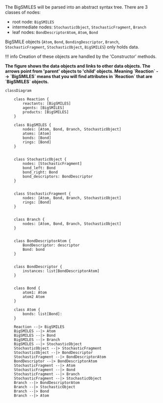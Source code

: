 
The BigSMILES will be parsed into an abstract syntax tree. There are 3 classes of nodes:

* root node: `BigSMILES`
* intermediate nodes: `StochasticObject`, `StochasticFragment`, `Branch`
* leaf nodes: `BondDescriptorAtom`, `Atom`, `Bond`


BigSMILE objects (`Atom`, `Bond`, `BondingDescriptor`, `Branch`, `StochasticFragment`, `StochasticObject`, `BigSMILES`) 
only holds data. 


!!! info
    Creation of these objects are handled by the 'Constructor' methods.

<b>
The figure shows the data objects and links to other data objects. 
The arrows point from 'parent' objects to 'child' objects. Meaning `Reaction` --> `BigSMILES` means that you will 
find attributes in `Reaction` that are `BigSMILES` objects.

</b>


```mermaid
classDiagram
    
    class Reaction {
        reactants: [BigSMILES]
        agents: [BigSMILES]
        products: [BigSMILES]
    }

    class BigSMILES {
        nodes: [Atom, Bond, Branch, StochasticObject]
        atoms: [Atom]
        bonds: [Bond]
        rings: [Bond]
    }
    
    
    class StochasticObject {
        nodes: [StochasticFragment]
        bond_left: Bond
        bond_right: Bond
        bond_descriptors: BondDescriptor
    }
    
    
    class StochasticFragment {
        nodes: [Atom, Bond, Branch, StochasticObject]
        rings: [Bond]
    }
    
    
    class Branch {
        nodes: [Atom, Bond, Branch, StochasticObject]
    }
    
    
    class BondDescriptorAtom {
        BondDescriptor: descriptor
        Bond: bond
    }
    
    
    class BondDescriptor {
        instances: list[BondDescriptorAtom] 
    }

    
    class Bond {
        atom1: Atom
        atom2 Atom
    }
    
    class Atom {
        bonds: list[Bond]: 
    }

    Reaction --|> BigSMILES
    BigSMILES --|> Atom
    BigSMILES --|> Bond
    BigSMILES --|> Branch
    BigSMILES --|> StochasticObject
    StochasticObject --|> StochasticFragment
    StochasticObject --|> BondDescriptor
    StochasticFragment --|> BondDescriptorAtom
    BondDescriptor --|> BondDescriptorAtom
    StochasticFragment --|> Atom
    StochasticFragment --|> Bond
    StochasticFragment --|> Branch
    StochasticFragment --|> StochasticObject
    Branch --|> BondDescriptorAtom
    Branch --|> StochasticObject
    Branch --|> Bond
    Branch --|> Atom
    
```



